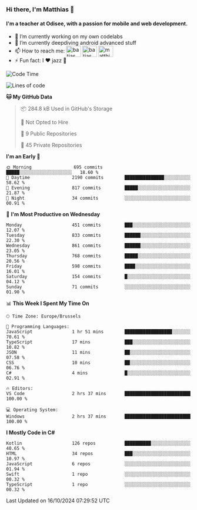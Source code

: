 ### Hi there, I'm Matthias 👋

#### I'm a teacher at Odisee, with a passion for mobile and web development.

- 🔭 I’m currently working on my own codelabs
- 🌱 I’m currently deepdiving android advanced stuff
- 📫 How to reach me: <a href="https://dev.to/batjas" target="_blank"><img align="center" src="https://raw.githubusercontent.com/rahuldkjain/github-profile-readme-generator/master/src/images/icons/Social/devto.svg" alt="batjas" height="30" width="40" /></a>
<a href="https://twitter.com/batjas" target="_blank"><img align="center" src="https://raw.githubusercontent.com/rahuldkjain/github-profile-readme-generator/master/src/images/icons/Social/twitter.svg" alt="batjas" height="30" width="40" /></a>
<a href="https://linkedin.com/in/matthiasdruwé" target="_blank"><img align="center" src="https://raw.githubusercontent.com/rahuldkjain/github-profile-readme-generator/master/src/images/icons/Social/linked-in-alt.svg" alt="matthiasdruwé" height="30" width="40" /></a>
- ⚡ Fun fact: I ❤ jazz 🎷


<!--START_SECTION:waka-->
![Code Time](http://img.shields.io/badge/Code%20Time-1%2C272%20hrs%2037%20mins-blue)

![Lines of code](https://img.shields.io/badge/From%20Hello%20World%20I%27ve%20Written-5.1%20million%20lines%20of%20code-blue)

**🐱 My GitHub Data** 

> 📦 284.8 kB Used in GitHub's Storage 
 > 
> 🚫 Not Opted to Hire
 > 
> 📜 9 Public Repositories 
 > 
> 🔑 45 Private Repositories 
 > 
**I'm an Early 🐤** 

```text
🌞 Morning                695 commits         █████░░░░░░░░░░░░░░░░░░░░   18.60 % 
🌆 Daytime                2190 commits        ███████████████░░░░░░░░░░   58.62 % 
🌃 Evening                817 commits         █████░░░░░░░░░░░░░░░░░░░░   21.87 % 
🌙 Night                  34 commits          ░░░░░░░░░░░░░░░░░░░░░░░░░   00.91 % 
```
📅 **I'm Most Productive on Wednesday** 

```text
Monday                   451 commits         ███░░░░░░░░░░░░░░░░░░░░░░   12.07 % 
Tuesday                  833 commits         ██████░░░░░░░░░░░░░░░░░░░   22.30 % 
Wednesday                861 commits         ██████░░░░░░░░░░░░░░░░░░░   23.05 % 
Thursday                 768 commits         █████░░░░░░░░░░░░░░░░░░░░   20.56 % 
Friday                   598 commits         ████░░░░░░░░░░░░░░░░░░░░░   16.01 % 
Saturday                 154 commits         █░░░░░░░░░░░░░░░░░░░░░░░░   04.12 % 
Sunday                   71 commits          ░░░░░░░░░░░░░░░░░░░░░░░░░   01.90 % 
```


📊 **This Week I Spent My Time On** 

```text
🕑︎ Time Zone: Europe/Brussels

💬 Programming Languages: 
JavaScript               1 hr 51 mins        ██████████████████░░░░░░░   70.61 % 
TypeScript               17 mins             ███░░░░░░░░░░░░░░░░░░░░░░   10.82 % 
JSON                     11 mins             ██░░░░░░░░░░░░░░░░░░░░░░░   07.58 % 
CSS                      10 mins             ██░░░░░░░░░░░░░░░░░░░░░░░   06.76 % 
C#                       4 mins              █░░░░░░░░░░░░░░░░░░░░░░░░   02.91 % 

🔥 Editors: 
VS Code                  2 hrs 37 mins       █████████████████████████   100.00 % 

💻 Operating System: 
Windows                  2 hrs 37 mins       █████████████████████████   100.00 % 
```

**I Mostly Code in C#** 

```text
Kotlin                   126 repos           ██████████░░░░░░░░░░░░░░░   40.65 % 
HTML                     34 repos            ███░░░░░░░░░░░░░░░░░░░░░░   10.97 % 
JavaScript               6 repos             ░░░░░░░░░░░░░░░░░░░░░░░░░   01.94 % 
Swift                    1 repo              ░░░░░░░░░░░░░░░░░░░░░░░░░   00.32 % 
TypeScript               1 repo              ░░░░░░░░░░░░░░░░░░░░░░░░░   00.32 % 
```




 Last Updated on 16/10/2024 07:29:52 UTC
<!--END_SECTION:waka-->
